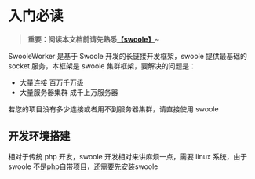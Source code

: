 # 入门必读

> **重要：阅读本文档前请先熟悉[【swoole】](https://www.swoole.com/)~**

SwooleWorker 是基于 Swoole 开发的长链接开发框架，swoole 提供最基础的 socket 服务，本框架是 swoole 集群框架，要解决的问题是：

* 大量连接 百万千万级
* 大量服务器集群 成千上万服务器

若您的项目没有多少连接或者用不到服务器集群，请直接使用 swoole

## 开发环境搭建

相对于传统 php 开发，swoole 开发相对来讲麻烦一点，需要 linux 系统，由于 swoole 不是php自带项目，还需要先安装swoole

